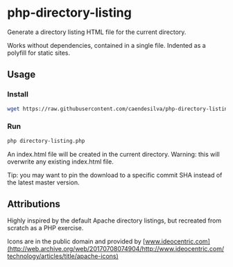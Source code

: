 # php-directory-listing
Generate a directory listing HTML file for the current directory.

Works without dependencies, contained in a single file. Indented as a polyfill for static sites.

## Usage

### Install
```bash
wget https://raw.githubusercontent.com/caendesilva/php-directory-listing/master/directory-listing.php -O directory-listing.php
```

### Run
```bash
php directory-listing.php
```

An index.html file will be created in the current directory. Warning: this will overwrite any existing index.html file.

Tip: you may want to pin the download to a specific commit SHA instead of the latest master version.

## Attributions

Highly inspired by the default Apache directory listings, but recreated from scratch as a PHP exercise.

Icons are in the public domain and provided by
[www.ideocentric.com](http://web.archive.org/web/20170708074904/http://www.ideocentric.com/technology/articles/title/apache-icons)